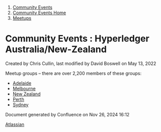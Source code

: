 1. [Community Events](index.html)
2. [Community Events Home](Community-Events-Home_21790731.html)
3. [Meetups](Meetups_21790901.html)

# Community Events : Hyperledger Australia/New-Zealand

Created by Chris Cullin, last modified by David Boswell on May 13, 2022

Meetup groups – there are over 2,200 members of these groups:

- [Adelaide](https://www.meetup.com/Hyperledger-Adelaide/)
- [Melbourne](https://www.meetup.com/Hyperledger-Melbourne/)
- [New Zealand](https://www.meetup.com/Hyperledger-New-Zealand/)
- [Perth](https://www.meetup.com/Hyperledger-Perth/)
- [Sydney](https://www.meetup.com/Hyperledger-Sydney/)

Document generated by Confluence on Nov 26, 2024 16:12

[Atlassian](http://www.atlassian.com/)
